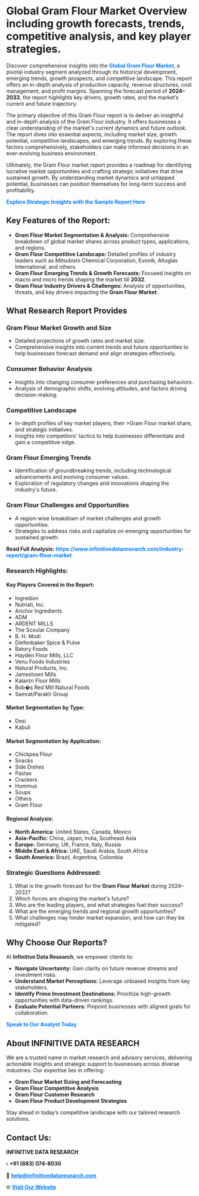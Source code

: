 <h1>Global Gram Flour Market Overview including growth forecasts, trends, competitive analysis, and key player strategies.</h1>
<p>
Discover comprehensive insights into the 
<a href="https://www.infinitivedataresearch.com/industry-report/gram-flour-market" rel="dofollow" style="color: #007BFF; text-decoration: none;"><strong>Global Gram Flour Market</strong></a>, a pivotal industry segment analyzed through its historical development, emerging trends, growth prospects, and competitive landscape. This report offers an in-depth analysis of production capacity, revenue structures, cost management, and profit margins. Spanning the forecast period of <strong>2024–2033</strong>, the report highlights key drivers, growth rates, and the market’s current and future trajectory.
</p>
<p>
The primary objective of this Gram Flour report is to deliver an insightful and in-depth analysis of the Gram Flour industry. It offers businesses a clear understanding of the market's current dynamics and future outlook. The report dives into essential aspects, including market size, growth potential, competitive landscapes, and emerging trends. By exploring these factors comprehensively, stakeholders can make informed decisions in an ever-evolving business environment.
</p>
<p>
Ultimately, the Gram Flour market report provides a roadmap for identifying lucrative market opportunities and crafting strategic initiatives that drive sustained growth. By understanding market dynamics and untapped potential, businesses can position themselves for long-term success and profitability.
</p>
<p>
<a href="https://www.infinitivedataresearch.com/request-sample/reportId=104200" style="color: #007BFF; text-decoration: none;"><strong>Explore Strategic Insights with the Sample Report Here</strong></a>
</p>

<h2>Key Features of the Report:</h2>
<ul>
<li><strong>Gram Flour Market Segmentation & Analysis:</strong> Comprehensive breakdown of global market shares across product types, applications, and regions.</li>
<li><strong>Gram Flour Competitive Landscape:</strong> Detailed profiles of industry leaders such as Mitsubishi Chemical Corporation, Evonik, Altuglas International, and others.</li>
<li><strong>Gram Flour Emerging Trends & Growth Forecasts:</strong> Focused insights on macro and micro trends shaping the market till <strong>2032</strong>.</li>
<li><strong>Gram Flour Industry Drivers & Challenges:</strong> Analysis of opportunities, threats, and key drivers impacting the <strong>Gram Flour Market</strong>.</li>
</ul>

<h2>What Research Report Provides</h2>
<h3>Gram Flour Market Growth and Size</h3>
<ul>
<li>Detailed projections of growth rates and market size.</li>
<li>Comprehensive insights into current trends and future opportunities to help businesses forecast demand and align strategies effectively.</li>
</ul>

<h3>Consumer Behavior Analysis</h3>
<ul>
<li>Insights into changing consumer preferences and purchasing behaviors.</li>
<li>Analysis of demographic shifts, evolving attitudes, and factors driving decision-making.</li>
</ul>

<h3>Competitive Landscape</h3>
<ul>
<li>In-depth profiles of key market players, their >Gram Flour market share, and strategic initiatives.</li>
<li>Insights into competitors' tactics to help businesses differentiate and gain a competitive edge.</li>
</ul>

<h3>Gram Flour Emerging Trends</h3>
<ul>
<li>Identification of groundbreaking trends, including technological advancements and evolving consumer values.</li>
<li>Exploration of regulatory changes and innovations shaping the industry's future.</li>
</ul>

<h3>Gram Flour Challenges and Opportunities</h3>
<ul>
<li>A region-wise breakdown of market challenges and growth opportunities.</li>
<li>Strategies to address risks and capitalize on emerging opportunities for sustained growth.</li>
</ul>
<p><strong>Read Full Analysis:</strong> <a href="https://www.infinitivedataresearch.com/industry-report/gram-flour-market" rel="dofollow" style="color: #007BFF; text-decoration: none;"><strong>https://www.infinitivedataresearch.com/industry-report/gram-flour-market</strong></a></p>
<h3>Research Highlights:</h3>
<h4>Key Players Covered in the Report:</h4>
<ul><li>Ingredion</li><li>Nutriati, Inc.</li><li>Anchor Ingredients</li><li>ADM</li><li>ARDENT MILLS</li><li>The Scoular Company</li><li>B. H. Modi</li><li>Diefenbaker Spice &amp; Pulse</li><li>Batory Foods</li><li>Hayden Flour Mills, LLC</li><li>Venu Foods Industries</li><li>Natural Products, Inc.</li><li>Jamestown Mills</li><li>Kalantri Flour Mills</li><li>Bob�s Red Mill Natural Foods</li><li>Samrat/Parakh Group</li></ul>
<h4>Market Segmentation by Type:</h4>
<ul><li>Desi</li><li>Kabuli</li></ul>
<h4>Market Segmentation by Application:</h4>
<ul><li>Chickpea Flour</li><li>Snacks</li><li>Side Dishes</li><li>Pastas</li><li>Crackers</li><li>Hummus</li><li>Soups</li><li>Others</li><li>Gram Flour</li></ul>

<h4>Regional Analysis:</h4>
<ul>
<li><strong>North America:</strong> United States, Canada, Mexico</li>
<li><strong>Asia-Pacific:</strong> China, Japan, India, Southeast Asia</li>
<li><strong>Europe:</strong> Germany, UK, France, Italy, Russia</li>
<li><strong>Middle East & Africa:</strong> UAE, Saudi Arabia, South Africa</li>
<li><strong>South America:</strong> Brazil, Argentina, Colombia</li>
</ul>

<h3>Strategic Questions Addressed:</h3>
<ol>
<li>What is the growth forecast for the <strong>Gram Flour Market</strong> during 2024–2032?</li>
<li>Which forces are shaping the market's future?</li>
<li>Who are the leading players, and what strategies fuel their success?</li>
<li>What are the emerging trends and regional growth opportunities?</li>
<li>What challenges may hinder market expansion, and how can they be mitigated?</li>
</ol>

<h2>Why Choose Our Reports?</h2>
<p>At <strong>Infinitive Data Research</strong>, we empower clients to:</p>
<ul>
<li><strong>Navigate Uncertainty:</strong> Gain clarity on future revenue streams and investment risks.</li>
<li><strong>Understand Market Perceptions:</strong> Leverage unbiased insights from key stakeholders.</li>
<li><strong>Identify Prime Investment Destinations:</strong> Prioritize high-growth opportunities with data-driven rankings.</li>
<li><strong>Evaluate Potential Partners:</strong> Pinpoint businesses with aligned goals for collaboration.</li>
</ul>
<p><a href="https://www.infinitivedataresearch.com/industry-report/gram-flour-market" rel="dofollow" style="color: #007BFF; text-decoration: none;"><strong>Speak to Our Analyst Today</strong></a></p>

<h2>About INFINITIVE DATA RESEARCH</h2>
<p>We are a trusted name in market research and advisory services, delivering actionable insights and strategic support to businesses across diverse industries. Our expertise lies in offering:</p>
<ul>
<li><strong>Gram Flour Market Sizing and Forecasting</strong></li>
<li><strong>Gram Flour Competitive Analysis</strong></li>
<li><strong>Gram Flour Customer Research</strong></li>
<li><strong>Gram Flour Product Development Strategies</strong></li>
</ul>
<p>Stay ahead in today’s competitive landscape with our tailored research solutions.</p>

<h2>Contact Us:</h2>
<p><strong>INFINITIVE DATA RESEARCH</strong></p>
<p>📞 <strong>+91 (883) 074-8030</strong></p>
<p>📧 <strong><a href="mailto:help@infinitivedataresearch.com" style="color: #007BFF;">help@infinitivedataresearch.com</a></strong></p>
<p>🌐 <strong><a href="https://www.infinitivedataresearch.com" rel="dofollow" style="color: #007BFF;">Visit Our Website</a></strong></p>
